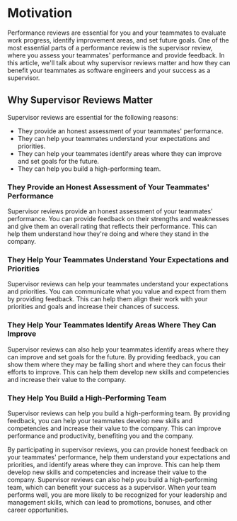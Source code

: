 # Motivation

Performance reviews are essential for you and your teammates to evaluate work progress, identify improvement areas, and set future goals. One of the most essential parts of a performance review is the supervisor review, where you assess your teammates' performance and provide feedback. In this article, we'll talk about why supervisor reviews matter and how they can benefit your teammates as software engineers and your success as a supervisor.

## **Why Supervisor Reviews Matter**

Supervisor reviews are essential for the following reasons:

- They provide an honest assessment of your teammates' performance.
- They can help your teammates understand your expectations and priorities.
- They can help your teammates identify areas where they can improve and set goals for the future.
- They can help you build a high-performing team.

### **They Provide an Honest Assessment of Your Teammates' Performance**

Supervisor reviews provide an honest assessment of your teammates' performance. You can provide feedback on their strengths and weaknesses and give them an overall rating that reflects their performance. This can help them understand how they're doing and where they stand in the company.

### **They Help Your Teammates Understand Your Expectations and Priorities**

Supervisor reviews can help your teammates understand your expectations and priorities. You can communicate what you value and expect from them by providing feedback. This can help them align their work with your priorities and goals and increase their chances of success.

### **They Help Your Teammates Identify Areas Where They Can Improve**

Supervisor reviews can also help your teammates identify areas where they can improve and set goals for the future. By providing feedback, you can show them where they may be falling short and where they can focus their efforts to improve. This can help them develop new skills and competencies and increase their value to the company.

### **They Help You Build a High-Performing Team**

Supervisor reviews can help you build a high-performing team. By providing feedback, you can help your teammates develop new skills and competencies and increase their value to the company. This can improve performance and productivity, benefiting you and the company.

By participating in supervisor reviews, you can provide honest feedback on your teammates' performance, help them understand your expectations and priorities, and identify areas where they can improve. This can help them develop new skills and competencies and increase their value to the company. Supervisor reviews can also help you build a high-performing team, which can benefit your success as a supervisor. When your team performs well, you are more likely to be recognized for your leadership and management skills, which can lead to promotions, bonuses, and other career opportunities.
